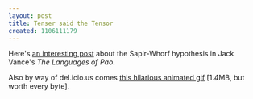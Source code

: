```yaml
---
layout: post
title: Tenser said the Tensor
created: 1106111179
---
```

Here's [an interesting post](http://tenser.typepad.com/tenser_said_the_tensor/2005/01/ithe_languages__1.html) about the Sapir-Whorf hypothesis in Jack Vance's _The Languages of Pao_.

Also by way of del.icio.us comes [this hilarious animated gif](http://big-big-truck.com/sa/mordor.gif) [1.4MB, but worth every byte].
